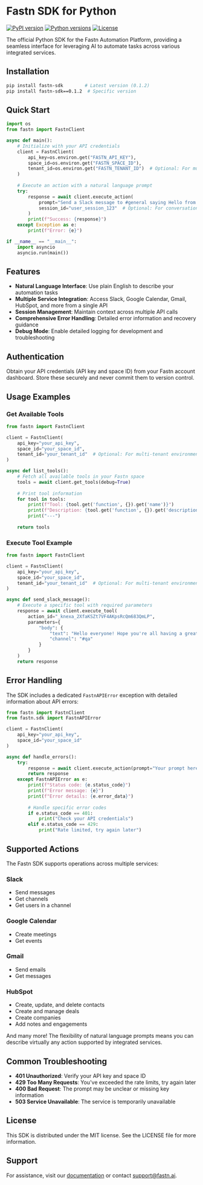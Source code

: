# Fastn SDK for Python

[![PyPI version](https://img.shields.io/pypi/v/fastn-sdk.svg)](https://pypi.org/project/fastn-sdk/)
[![Python versions](https://img.shields.io/pypi/pyversions/fastn-sdk.svg)](https://pypi.org/project/fastn-sdk/)
[![License](https://img.shields.io/pypi/l/fastn-sdk.svg)](https://github.com/fastnai/fastn-python-sdk/blob/main/LICENSE)

The official Python SDK for the Fastn Automation Platform, providing a seamless interface for leveraging AI to automate tasks across various integrated services.

## Installation

```bash
pip install fastn-sdk        # Latest version (0.1.2)
pip install fastn-sdk==0.1.2  # Specific version
```

## Quick Start

```python
import os
from fastn import FastnClient

async def main():
    # Initialize with your API credentials
    client = FastnClient(
        api_key=os.environ.get("FASTN_API_KEY"),
        space_id=os.environ.get("FASTN_SPACE_ID"),
        tenant_id=os.environ.get("FASTN_TENANT_ID")  # Optional: For multi-tenant environments
    )
    
    # Execute an action with a natural language prompt
    try:
        response = await client.execute_action(
            prompt="Send a Slack message to #general saying Hello from Fastn SDK!",
            session_id="user_session_123"  # Optional: For conversation context
        )
        print(f"Success: {response}")
    except Exception as e:
        print(f"Error: {e}")

if __name__ == "__main__":
    import asyncio
    asyncio.run(main())
```

## Features

- **Natural Language Interface**: Use plain English to describe your automation tasks
- **Multiple Service Integration**: Access Slack, Google Calendar, Gmail, HubSpot, and more from a single API
- **Session Management**: Maintain context across multiple API calls
- **Comprehensive Error Handling**: Detailed error information and recovery guidance
- **Debug Mode**: Enable detailed logging for development and troubleshooting

## Authentication

Obtain your API credentials (API key and space ID) from your Fastn account dashboard. Store these securely and never commit them to version control.

## Usage Examples

### Get Available Tools

```python
from fastn import FastnClient

client = FastnClient(
    api_key="your_api_key", 
    space_id="your_space_id",
    tenant_id="your_tenant_id"  # Optional: For multi-tenant environments
)

async def list_tools():
    # Fetch all available tools in your Fastn space
    tools = await client.get_tools(debug=True)
    
    # Print tool information
    for tool in tools:
        print(f"Tool: {tool.get('function', {}).get('name')}")
        print(f"Description: {tool.get('function', {}).get('description')}")
        print("---")
    
    return tools
```

### Execute Tool Example

```python
from fastn import FastnClient

client = FastnClient(
    api_key="your_api_key", 
    space_id="your_space_id",
    tenant_id="your_tenant_id"  # Optional: For multi-tenant environments
)

async def send_slack_message():
    # Execute a specific tool with required parameters
    response = await client.execute_tool(
        action_id="_knexa_2XfaKSZt7VF4AKpsRcQm683QmLP",
        parameters={
            "body": {
                "text": "Hello everyone! Hope you're all having a great day! 😊",
                "channel": "#qa"
            }
        }
    )
    return response
```

## Error Handling

The SDK includes a dedicated `FastnAPIError` exception with detailed information about API errors:

```python
from fastn import FastnClient
from fastn.sdk import FastnAPIError

client = FastnClient(
    api_key="your_api_key",
    space_id="your_space_id"
)

async def handle_errors():
    try:
        response = await client.execute_action(prompt="Your prompt here")
        return response
    except FastnAPIError as e:
        print(f"Status code: {e.status_code}")
        print(f"Error message: {e}")
        print(f"Error details: {e.error_data}")
        
        # Handle specific error codes
        if e.status_code == 401:
            print("Check your API credentials")
        elif e.status_code == 429:
            print("Rate limited, try again later")
```

## Supported Actions

The Fastn SDK supports operations across multiple services:

### Slack
- Send messages
- Get channels
- Get users in a channel

### Google Calendar
- Create meetings
- Get events

### Gmail
- Send emails
- Get messages

### HubSpot
- Create, update, and delete contacts
- Create and manage deals
- Create companies
- Add notes and engagements

And many more! The flexibility of natural language prompts means you can describe virtually any action supported by integrated services.

## Common Troubleshooting

- **401 Unauthorized**: Verify your API key and space ID
- **429 Too Many Requests**: You've exceeded the rate limits, try again later
- **400 Bad Request**: The prompt may be unclear or missing key information
- **503 Service Unavailable**: The service is temporarily unavailable

## License

This SDK is distributed under the MIT license. See the LICENSE file for more information.

## Support

For assistance, visit our [documentation](https://docs.fastn.ai) or contact [support@fastn.ai](mailto:support@fastn.ai). 